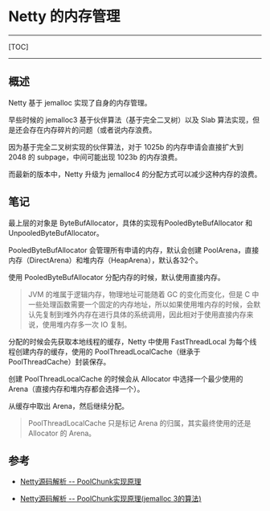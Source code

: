 # Netty 的内存管理

---

[TOC]

---



## 概述

Netty 基于 jemalloc 实现了自身的内存管理。

早些时候的 jemalloc3 基于伙伴算法（基于完全二叉树）以及 Slab 算法实现，但是还会存在内存碎片的问题（或者说内存浪费。

因为基于完全二叉树实现的伙伴算法，对于 1025b 的内存申请会直接扩大到 2048 的 subpage，中间可能出现 1023b 的内存浪费。

而最新的版本中，Netty 升级为 jemalloc4 的分配方式可以减少这种内存的浪费。





## 笔记

最上层的对象是 ByteBufAllocator，具体的实现有PooledByteBufAllocator 和 UnpooledByteBufAllocator。

PooledByteBufAllocator 会管理所有申请的内存，默认会创建 PoolArena，直接内存（DirectArena）和堆内存（HeapArena），默认各32个。

使用 PooledByteBufAllocator 分配内存的时候，默认使用直接内存。

> JVM 的堆属于逻辑内存，物理地址可能随着 GC 的变化而变化，但是 C 中一些处理函数需要一个固定的内存地址，所以如果使用堆内存的时候，会默认先复制到堆外内存在进行具体的系统调用，因此相对于使用直接内存来说，使用堆内存多一次 IO 复制。

分配的时候会先获取本地线程的缓存，Netty 中使用 FastThreadLocal 为每个线程创建内存的缓存，使用的 PoolThreadLocalCache（继承于 PoolThreadCache）封装保存。

创建 PoolThreadLocalCache 的时候会从 Allocator 中选择一个最少使用的 Arena（直接内存和堆内存都会选择一个）。

从缓存中取出 Arena，然后继续分配。

> PoolThreadLocalCache 只是标记 Arena 的归属，其实最终使用的还是 Allocator 的 Arena。





## 参考

- [Netty源码解析 -- PoolChunk实现原理](https://www.cnblogs.com/binecy/p/14092637.html)

- [Netty源码解析 -- PoolChunk实现原理(jemalloc 3的算法)](https://www.cnblogs.com/binecy/p/14191601.html)